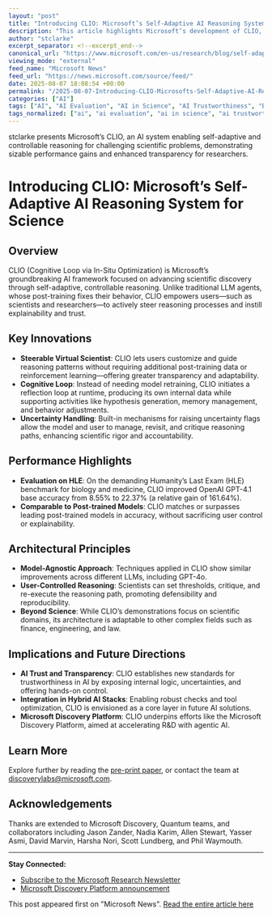 ```yaml
---
layout: "post"
title: "Introducing CLIO: Microsoft’s Self-Adaptive AI Reasoning System for Science"
description: "This article highlights Microsoft’s development of CLIO, a self-adaptive AI reasoning system designed to make scientific discovery more controllable, transparent, and effective. It details how CLIO enables customizable, steerable reasoning and outperforms traditional large language models in domains like biology and medicine by introducing in-situ cognitive loops and user-accessible control knobs. The post also discusses broader implications for AI trustworthiness and scientific rigor."
author: "stclarke"
excerpt_separator: <!--excerpt_end-->
canonical_url: "https://www.microsoft.com/en-us/research/blog/self-adaptive-reasoning-for-science/"
viewing_mode: "external"
feed_name: "Microsoft News"
feed_url: "https://news.microsoft.com/source/feed/"
date: 2025-08-07 18:08:54 +00:00
permalink: "/2025-08-07-Introducing-CLIO-Microsofts-Self-Adaptive-AI-Reasoning-System-for-Science.html"
categories: ["AI"]
tags: ["AI", "AI Evaluation", "AI in Science", "AI Trustworthiness", "Biomedical AI", "CLIO", "Cognitive Loop", "Company News", "Explainable AI", "GraphRAG", "HLE", "Humanity’s Last Exam", "in Situ Optimization", "MAI DxO", "Microsoft Discovery Platform", "Microsoft Research", "News", "OpenAI GPT 4.1", "Scientific Discovery", "Self Adaptive AI", "Transparent Reasoning", "Uncertainty Handling", "User Control"]
tags_normalized: ["ai", "ai evaluation", "ai in science", "ai trustworthiness", "biomedical ai", "clio", "cognitive loop", "company news", "explainable ai", "graphrag", "hle", "humanitys last exam", "in situ optimization", "mai dxo", "microsoft discovery platform", "microsoft research", "news", "openai gpt 4dot1", "scientific discovery", "self adaptive ai", "transparent reasoning", "uncertainty handling", "user control"]
---
```


stclarke presents Microsoft’s CLIO, an AI system enabling self-adaptive and controllable reasoning for challenging scientific problems, demonstrating sizable performance gains and enhanced transparency for researchers.<!--excerpt_end-->

# Introducing CLIO: Microsoft’s Self-Adaptive AI Reasoning System for Science

## Overview

CLIO (Cognitive Loop via In-Situ Optimization) is Microsoft’s groundbreaking AI framework focused on advancing scientific discovery through self-adaptive, controllable reasoning. Unlike traditional LLM agents, whose post-training fixes their behavior, CLIO empowers users—such as scientists and researchers—to actively steer reasoning processes and instill explainability and trust.

## Key Innovations

- **Steerable Virtual Scientist**: CLIO lets users customize and guide reasoning patterns without requiring additional post-training data or reinforcement learning—offering greater transparency and adaptability.
- **Cognitive Loop**: Instead of needing model retraining, CLIO initiates a reflection loop at runtime, producing its own internal data while supporting activities like hypothesis generation, memory management, and behavior adjustments.
- **Uncertainty Handling**: Built-in mechanisms for raising uncertainty flags allow the model and user to manage, revisit, and critique reasoning paths, enhancing scientific rigor and accountability.

## Performance Highlights

- **Evaluation on HLE**: On the demanding Humanity’s Last Exam (HLE) benchmark for biology and medicine, CLIO improved OpenAI GPT-4.1 base accuracy from 8.55% to 22.37% (a relative gain of 161.64%).
- **Comparable to Post-trained Models**: CLIO matches or surpasses leading post-trained models in accuracy, without sacrificing user control or explainability.

## Architectural Principles

- **Model-Agnostic Approach**: Techniques applied in CLIO show similar improvements across different LLMs, including GPT-4o.
- **User-Controlled Reasoning**: Scientists can set thresholds, critique, and re-execute the reasoning path, promoting defensibility and reproducibility.
- **Beyond Science**: While CLIO’s demonstrations focus on scientific domains, its architecture is adaptable to other complex fields such as finance, engineering, and law.

## Implications and Future Directions

- **AI Trust and Transparency**: CLIO establishes new standards for trustworthiness in AI by exposing internal logic, uncertainties, and offering hands-on control.
- **Integration in Hybrid AI Stacks**: Enabling robust checks and tool optimization, CLIO is envisioned as a core layer in future AI solutions.
- **Microsoft Discovery Platform**: CLIO underpins efforts like the Microsoft Discovery Platform, aimed at accelerating R&D with agentic AI.

## Learn More

Explore further by reading the [pre-print paper](https://www.microsoft.com/en-us/research/publication/cognitive-loop-via-in-situ-optimization-self-adaptive-reasoning-for-science/), or contact the team at [discoverylabs@microsoft.com](mailto:discoverylabs@microsoft.com).

## Acknowledgements

Thanks are extended to Microsoft Discovery, Quantum teams, and collaborators including Jason Zander, Nadia Karim, Allen Stewart, Yasser Asmi, David Marvin, Harsha Nori, Scott Lundberg, and Phil Waymouth.

---

**Stay Connected:**

- [Subscribe to the Microsoft Research Newsletter](https://info.microsoft.com/ww-landing-microsoft-research-newsletter.html)
- [Microsoft Discovery Platform announcement](https://azure.microsoft.com/en-us/blog/transforming-rd-with-agentic-ai-introducing-microsoft-discovery/?msockid=394581ce06c567df2171946b073d6601)

This post appeared first on "Microsoft News". [Read the entire article here](https://www.microsoft.com/en-us/research/blog/self-adaptive-reasoning-for-science/)
